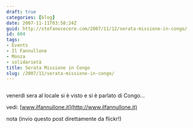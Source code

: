 ```yaml
---
draft: true
categories: [blog]
date: 2007-11-11T03:58:24Z
guid: http://stefanocecere.com/2007/11/12/serata-missione-in-congo/
id: 604
tags:
- Events
- Il Fannullone
- Monza
- solidarietà
title: Serata Missione in Congo
slug: /2007/11/serata-missione-in-congo/
---
```


<div>
  <a href="http://www.flickr.com/photos/krur/1975464264/" title="photo sharing"><img src="http://farm3.static.flickr.com/2193/1975464264_ed2363aef4_m.jpg" alt="" /></a>
</div>

venerdì sera al locale si è visto e si è parlato di Congo…

vedi: [www.ilfannullone.it](http://www.ilfannullone.it)

nota (invio questo post direttamente da flickr!)